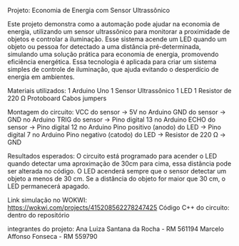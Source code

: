 
Projeto: Economia de Energia com Sensor Ultrassônico

Este projeto demonstra como a automação pode ajudar na economia de energia, utilizando um sensor ultrassônico para monitorar a proximidade de objetos e controlar a iluminação. Esse sistema acende um LED quando um objeto ou pessoa for detectado a uma distância pré-determinada, simulando uma solução prática para economia de energia, promovendo eficiência energética. Essa tecnologia é aplicada para criar um sistema simples de controle de iluminação, que ajuda evitando o desperdício de energia em ambientes.

	
Materiais utilizados:
1 Arduino Uno
1 Sensor Ultrassônico
1 LED
1 Resistor de 220 Ω
Protoboard
Cabos jumpers

  
Montagem do circuito:
VCC do sensor -> 5V no Arduino
GND do sensor -> GND no Arduino
TRIG do sensor -> Pino digital 13 no Arduino
ECHO do sensor -> Pino digital 12 no Arduino
Pino positivo (anodo) do LED -> Pino digital 7 no Arduino
Pino negativo (catodo) do LED -> Resistor de 220 Ω -> GND


Resultados esperados:
O circuito está programado para acender o LED quando detectar uma aproximação de 30cm para cima, essa distãncia pode ser alterada no código.
O LED acenderá sempre que o sensor detectar um objeto a menos de 30 cm.
Se a distância do objeto for maior que 30 cm, o LED permanecerá apagado.



Link simulação no WOKWI: https://wokwi.com/projects/415208562278247425
Código C++ do circuito: dentro do repositório



integrantes do projeto:
Ana Luiza Santana da Rocha - RM 561194
Marcelo Affonso Fonseca - RM 559790
